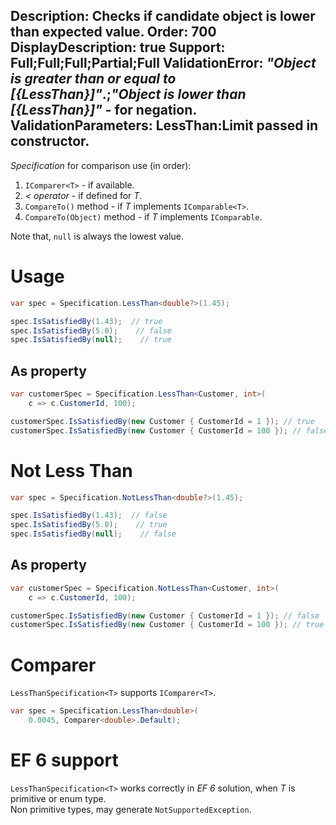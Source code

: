 Description: Checks if candidate object is lower than expected value.
Order: 700
DisplayDescription: true
Support: Full;Full;Full;Partial;Full
ValidationError: <i>"Object is greater than or equal to [{LessThan}]"</i>.;<i>"Object is lower than [{LessThan}]"</i> - for negation.
ValidationParameters: LessThan:Limit passed in constructor.
---

*Specification* for comparison use (in order):
1. `IComparer<T>` - if available.
2. *< operator* - if defined for *T*.
3. `CompareTo()` method - if *T* implements `IComparable<T>`.
4. `CompareTo(Object)` method - if *T* implements `IComparable`.

Note that, `null` is always the lowest value.

# Usage

```csharp
var spec = Specification.LessThan<double?>(1.45);

spec.IsSatisfiedBy(1.43);  // true
spec.IsSatisfiedBy(5.0);    // false
spec.IsSatisfiedBy(null);    // true
```

## As property

```csharp
var customerSpec = Specification.LessThan<Customer, int>(
    c => c.CustomerId, 100);

customerSpec.IsSatisfiedBy(new Customer { CustomerId = 1 }); // true
customerSpec.IsSatisfiedBy(new Customer { CustomerId = 100 }); // false
```

# Not Less Than

```csharp
var spec = Specification.NotLessThan<double?>(1.45);

spec.IsSatisfiedBy(1.43);  // false
spec.IsSatisfiedBy(5.0);    // true
spec.IsSatisfiedBy(null);    // false
```

## As property

```csharp
var customerSpec = Specification.NotLessThan<Customer, int>(
    c => c.CustomerId, 100);

customerSpec.IsSatisfiedBy(new Customer { CustomerId = 1 }); // false
customerSpec.IsSatisfiedBy(new Customer { CustomerId = 100 }); // true
```

# Comparer

`LessThanSpecification<T>` supports `IComparer<T>`.

```csharp
var spec = Specification.LessThan<double>(
    0.0045, Comparer<double>.Default);
```

# EF 6 support

`LessThanSpecification<T>` works correctly in *EF 6* solution, when *T* is primitive or enum type.  
Non primitive types, may generate `NotSupportedException`.
